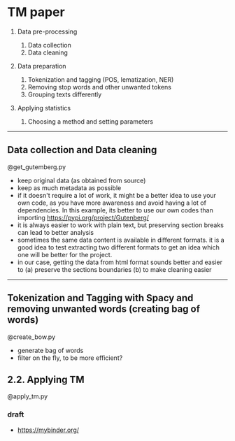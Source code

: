 # TM paper


1. Data pre-processing
    1. Data collection
    2. Data cleaning

2. Data preparation
    1. Tokenization and tagging (POS, lematization, NER)
    2. Removing stop words and other unwanted tokens
    3. Grouping texts differently

3. Applying statistics
    1. Choosing a method and setting parameters


-----

## Data collection and Data cleaning
@get_gutemberg.py

- keep original data (as obtained from source)
- keep as much metadata as possible
- if it doesn't require a lot of work, it might be a better idea to use your own code, as you have more awareness and avoid having a lot of dependencies. In this example, its better to use our own codes than importing https://pypi.org/project/Gutenberg/
- it is always easier to work with plain text, but preserving section breaks can lead to better analysis
- sometimes the same data content is available in different formats. it is a good idea to test extracting two different formats to get an idea which one will be better for the project.
- in our case, getting the data from html format sounds better and easier to (a) preserve the sections boundaries (b) to make cleaning easier

-----
## Tokenization and Tagging with Spacy and removing unwanted words (creating bag of words)
@create_bow.py
- generate bag of words
- filter on the fly, to be more efficient?


## 2.2. Applying TM #
@apply_tm.py


### draft
- https://mybinder.org/ 
